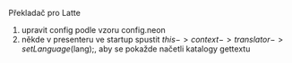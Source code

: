 Překladač pro Latte

1) upravit config podle vzoru config.neon
2) někde v presenteru ve startup spustit $this->context->translator->setLanguage($lang);, aby se pokažde načetli katalogy gettextu